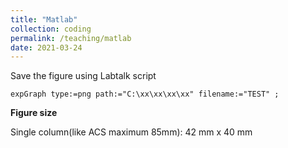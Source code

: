 ```yaml
---
title: "Matlab"
collection: coding
permalink: /teaching/matlab
date: 2021-03-24
---
```


Save the figure using Labtalk script
```Labtalk
expGraph type:=png path:="C:\xx\xx\xx\xx" filename:="TEST" ;
```
**Figure size**

Single column(like ACS maximum 85mm):  42 mm x 40 mm
